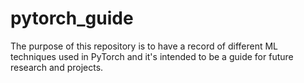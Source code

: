 # pytorch_guide
The purpose of this repository is to have a record of different ML techniques used in PyTorch and it's intended to be a guide for future research and projects.
